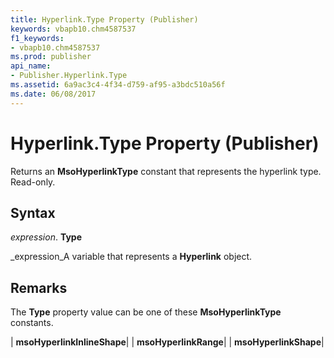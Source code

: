 ```yaml
---
title: Hyperlink.Type Property (Publisher)
keywords: vbapb10.chm4587537
f1_keywords:
- vbapb10.chm4587537
ms.prod: publisher
api_name:
- Publisher.Hyperlink.Type
ms.assetid: 6a9ac3c4-4f34-d759-af95-a3bdc510a56f
ms.date: 06/08/2017
---
```



# Hyperlink.Type Property (Publisher)

Returns an **MsoHyperlinkType** constant that represents the hyperlink type. Read-only.


## Syntax

 _expression_. **Type**

 _expression_A variable that represents a **Hyperlink** object.


## Remarks

The **Type** property value can be one of these **MsoHyperlinkType** constants.



| **msoHyperlinkInlineShape**|
| **msoHyperlinkRange**|
| **msoHyperlinkShape**|

